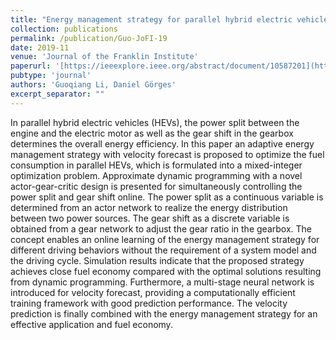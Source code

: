 ```yaml
---
title: "Energy management strategy for parallel hybrid electric vehicles based on approximate dynamic programming and velocity forecast"
collection: publications
permalink: /publication/Guo-JoFI-19
date: 2019-11
venue: 'Journal of the Franklin Institute'
paperurl: '[https://ieeexplore.ieee.org/abstract/document/10587201](https://www.sciencedirect.com/science/article/abs/pii/S001600321930643X)'
pubtype: 'journal'
authors: 'Guoqiang Li, Daniel Görges'
excerpt_separator: ""
---
```


In parallel hybrid electric vehicles (HEVs), the power split between the engine and the electric motor as well as the gear shift in the gearbox determines the overall energy efficiency. In this paper an adaptive energy management strategy with velocity forecast is proposed to optimize the fuel consumption in parallel HEVs, which is formulated into a mixed-integer optimization problem. Approximate dynamic programming with a novel actor-gear-critic design is presented for simultaneously controlling the power split and gear shift online. The power split as a continuous variable is determined from an actor network to realize the energy distribution between two power sources. The gear shift as a discrete variable is obtained from a gear network to adjust the gear ratio in the gearbox. The concept enables an online learning of the energy management strategy for different driving behaviors without the requirement of a system model and the driving cycle. Simulation results indicate that the proposed strategy achieves close fuel economy compared with the optimal solutions resulting from dynamic programming. Furthermore, a multi-stage neural network is introduced for velocity forecast, providing a computationally efficient training framework with good prediction performance. The velocity prediction is finally combined with the energy management strategy for an effective application and fuel economy.
